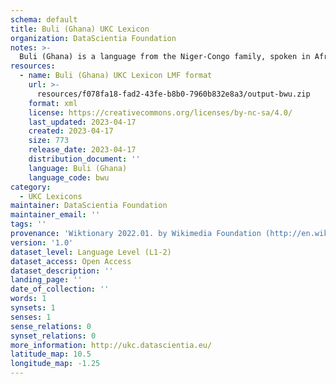 ```yaml
---
schema: default
title: Buli (Ghana) UKC Lexicon
organization: DataScientia Foundation
notes: >-
  Buli (Ghana) is a language from the Niger-Congo family, spoken in Africa. The UKC Lexicon of Buli (Ghana) is represented as a lexico-semantic network. It consists of words, word senses, synsets, as well as sense-level and synset-level relationships.
resources:
  - name: Buli (Ghana) UKC Lexicon LMF format
    url: >-
      resources/f078fa18-fad2-43fe-b8b0-7960b832e8a3/output-bwu.zip
    format: xml
    license: https://creativecommons.org/licenses/by-nc-sa/4.0/
    last_updated: 2023-04-17
    created: 2023-04-17
    size: 773
    release_date: 2023-04-17
    distribution_document: ''
    language: Buli (Ghana)
    language_code: bwu
category:
  - UKC Lexicons
maintainer: DataScientia Foundation
maintainer_email: ''
tags: ''
provenance: 'Wiktionary 2022.01. by Wikimedia Foundation (http://en.wiktionary.org); Princeton WordNet 2.1 by Princeton University (https://wordnet.princeton.edu)'
version: '1.0'
dataset_level: Language Level (L1-2)
dataset_access: Open Access
dataset_description: ''
landing_page: ''
date_of_collection: ''
words: 1
synsets: 1
senses: 1
sense_relations: 0
synset_relations: 0
more_information: http://ukc.datascientia.eu/
latitude_map: 10.5
longitude_map: -1.25
---
```

